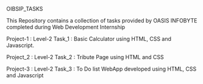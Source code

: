 OIBSIP_TASKS

This Repository contains a collection of tasks provided by OASIS INFOBYTE completed during Web Development Internship 

Project-1 : Level-2 Task_1 :  Basic Calculator using HTML, CSS and Javascript.

Project_2 : Level-2 Task_2 :  Tribute Page using HTML and CSS

Project-3 : Level-2 Task_3 : To Do list WebApp  developed using HTML, CSS and Javascript
